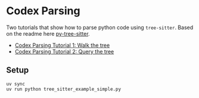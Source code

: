 # Codex Parsing

Two tutorials that show how to parse python code using `tree-sitter`. Based on the readme here [py-tree-sitter](https://github.com/tree-sitter/py-tree-sitter).

- [Codex Parsing Tutorial 1: Walk the tree](./docs/tutorial_one.md)
- [Codex Parsing Tutorial 2: Query the tree](./docs/tutorial_two.md)

## Setup

```
uv sync
uv run python tree_sitter_example_simple.py
```

